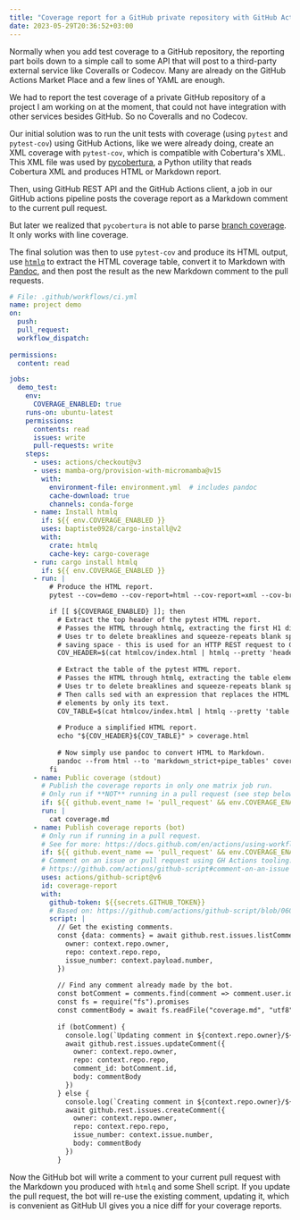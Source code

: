 ```yaml
---
title: "Coverage report for a GitHub private repository with GitHub Actions"
date: 2023-05-29T20:36:52+03:00
---
```


Normally when you add test coverage to a GitHub repository, the reporting part
boils down to a simple call to some API that will post to a third-party external
service like Coveralls or Codecov. Many are already on the GitHub Actions
Market Place and a few lines of YAML are enough.

We had to report the test coverage of a private GitHub repository of a project
I am working on at the moment, that could not have integration with other services
besides GitHub. So no Coveralls and no Codecov.

Our initial solution was to run the unit tests with coverage (using `pytest` and `pytest-cov`)
using GitHub Actions, like we were already doing, create an XML coverage with
`pytest-cov`, which is compatible with Cobertura's XML. This XML file was used
by [pycobertura](https://github.com/aconrad/pycobertura), a Python utility that
reads Cobertura XML and produces HTML or Markdown report.

Then, using GitHub REST API and the GitHub Actions client, a job in our GitHub actions
pipeline posts the coverage report as a Markdown comment to the current pull request.

But later we realized that `pycobertura` is not able to parse [branch coverage](
https://github.com/aconrad/pycobertura/issues/167). It only works with line
coverage.

The final solution was then to use `pytest-cov` and produce its HTML output,
use [`htmlq`](https://github.com/mgdm/htmlq) to extract the HTML coverage table,
convert it to Markdown with [Pandoc](https://github.com/jgm/pandoc/), and
then post the result as the new Markdown comment to the pull requests.

```yaml
# File: .github/workflows/ci.yml
name: project demo
on:
  push:
  pull_request:
  workflow_dispatch:
    
permissions:
  content: read

jobs:
  demo_test:
    env:
      COVERAGE_ENABLED: true
    runs-on: ubuntu-latest
    permissions:
      contents: read
      issues: write
      pull-requests: write
    steps:
      - uses: actions/checkout@v3
      - uses: mamba-org/provision-with-micromamba@v15
        with:
          environment-file: environment.yml  # includes pandoc
          cache-download: true
          channels: conda-forge
      - name: Install htmlq
        if: ${{ env.COVERAGE_ENABLED }}
        uses: baptiste0928/cargo-install@v2
        with:
          crate: htmlq
          cache-key: cargo-coverage
      - run: cargo install htmlq
        if: ${{ env.COVERAGE_ENABLED }}
      - run: |
          # Produce the HTML report.
          pytest --cov=demo --cov-report=html --cov-report=xml --cov-branch -m "demo"

          if [[ ${COVERAGE_ENABLED} ]]; then
            # Extract the top header of the pytest HTML report.
            # Passes the HTML through htmlq, extracting the first H1 displayed.
            # Uses tr to delete breaklines and squeeze-repeats blank spaces,
            # saving space - this is used for an HTTP REST request to GitHub API.
            COV_HEADER=$(cat htmlcov/index.html | htmlq --pretty 'header > div > h1:first-of-type' | tr -d '\n' | tr -s ' ')
  
            # Extract the table of the pytest HTML report.
            # Passes the HTML through htmlq, extracting the table element.
            # Uses tr to delete breaklines and squeeze-repeats blank spaces.
            # Then calls sed with an expression that replaces the HTML a
            # elements by only its text.
            COV_TABLE=$(cat htmlcov/index.html | htmlq --pretty 'table' | tr -d '\n' | tr -s ' ' | sed 's|<a[^>]*>\([^<]*\)</a>|\1|g')
  
            # Produce a simplified HTML report.
            echo "${COV_HEADER}${COV_TABLE}" > coverage.html
  
            # Now simply use pandoc to convert HTML to Markdown.
            pandoc --from html --to 'markdown_strict+pipe_tables' coverage.html -o coverage.md
          fi
      - name: Public coverage (stdout)
        # Publish the coverage reports in only one matrix job run.
        # Only run if **NOT** running in a pull request (see step below).
        if: ${{ github.event_name != 'pull_request' && env.COVERAGE_ENABLED }}
        run: |
          cat coverage.md
      - name: Publish coverage reports (bot)
        # Only run if running in a pull request.
        # See for more: https://docs.github.com/en/actions/using-workflows/workflow-syntax-for-github-actions#example-using-contexts
        if: ${{ github.event_name == 'pull_request' && env.COVERAGE_ENABLED }}
        # Comment on an issue or pull request using GH Actions tooling:
        # https://github.com/actions/github-script#comment-on-an-issue
        uses: actions/github-script@v6
        id: coverage-report
        with:
          github-token: ${{secrets.GITHUB_TOKEN}}
          # Based on: https://github.com/actions/github-script/blob/060d68304cc19ea84d828af10e34b9c6ca7bdb31/.github/workflows/pull-request-test.yml
          script: |
            // Get the existing comments.
            const {data: comments} = await github.rest.issues.listComments({
              owner: context.repo.owner,
              repo: context.repo.repo,
              issue_number: context.payload.number,
            })
        
            // Find any comment already made by the bot.
            const botComment = comments.find(comment => comment.user.id === 41898282)
            const fs = require("fs").promises
            const commentBody = await fs.readFile("coverage.md", "utf8")
        
            if (botComment) {
              console.log(`Updating comment in ${context.repo.owner}/${context.repo.repo}, comment ID: ${botComment.id}`)
              await github.rest.issues.updateComment({
                owner: context.repo.owner,
                repo: context.repo.repo,
                comment_id: botComment.id,
                body: commentBody
              })
            } else {
              console.log(`Creating comment in ${context.repo.owner}/${context.repo.repo}`)
              await github.rest.issues.createComment({
                owner: context.repo.owner,
                repo: context.repo.repo,
                issue_number: context.issue.number,
                body: commentBody
              })
            }
```

Now the GitHub bot will write a comment to your current pull request with the
Markdown you produced with `htmlq` and some Shell script. If you update the
pull request, the bot will re-use the existing comment, updating it, which is
convenient as GitHub UI gives you a nice diff for your coverage reports.

